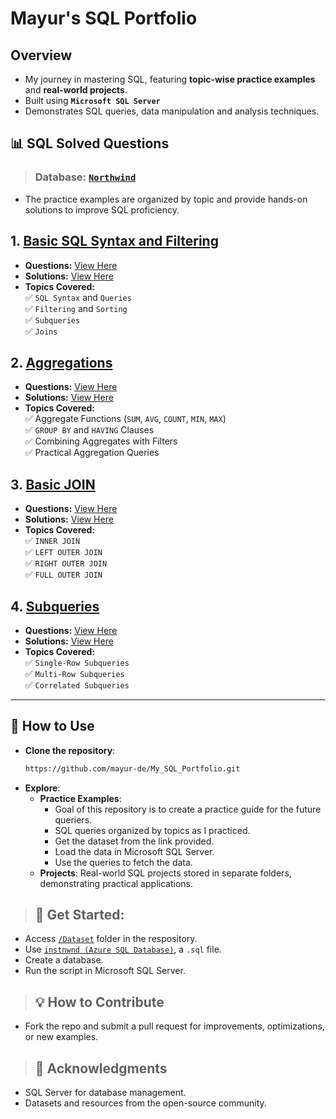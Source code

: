 # **Mayur's SQL Portfolio**

## **Overview**
- My journey in mastering SQL, featuring **topic-wise practice examples** and **real-world projects**.
- Built using **`Microsoft SQL Server`**
- Demonstrates SQL queries, data manipulation and analysis techniques.

## **📊 SQL Solved Questions**

> ### **Database:** [`Northwind`](https://github.com/microsoft/sql-server-samples/tree/master/samples/databases/northwind-pubs)
- The practice examples are organized by topic and provide hands-on solutions to improve SQL proficiency.

## **1. [Basic SQL Syntax and Filtering](https://github.com/mayur-de/My_SQL_Portfolio/01_Basic_SQL_Syntax_and_Filtering.sql)**  
- **Questions:** [View Here](https://github.com/dummy-link/questions)  
- **Solutions:** [View Here](https://github.com/dummy-link/solutions)  
- **Topics Covered:**  
  ✅ `SQL Syntax` and `Queries`  
  ✅ `Filtering` and `Sorting`  
  ✅ `Subqueries`  
  ✅ `Joins`  

## **2. [Aggregations](https://github.com/mayur-de/My_SQL_Portfolio/blob/c13257ef6d850aaa317348acb1eb5295dc75bf89/02_Aggregations.sql)**  
- **Questions:** [View Here](https://github.com/dummy-link/questions)  
- **Solutions:** [View Here](https://github.com/mayur-de/My_SQL_Portfolio/blob/c13257ef6d850aaa317348acb1eb5295dc75bf89/02_Aggregations.sql)
- **Topics Covered:**  
  ✅ Aggregate Functions (`SUM`, `AVG`, `COUNT`, `MIN`, `MAX`)  
  ✅ `GROUP BY` and `HAVING` Clauses  
  ✅ Combining Aggregates with Filters  
  ✅ Practical Aggregation Queries  

## **3. [Basic JOIN](https://github.com/mayur-de/My_SQL_Portfolio/3_Basic_JOIN.sql)**  
- **Questions:** [View Here](https://github.com/dummy-link/questions)  
- **Solutions:** [View Here](https://github.com/dummy-link/solutions)  
- **Topics Covered:**  
  ✅ `INNER JOIN`  
  ✅ `LEFT OUTER JOIN`  
  ✅ `RIGHT OUTER JOIN`  
  ✅ `FULL OUTER JOIN`  

## **4. [Subqueries](https://github.com/mayur-de/My_SQL_Portfolio/4_SubQueries.sql)**  
- **Questions:** [View Here](https://github.com/dummy-link/questions)  
- **Solutions:** [View Here](https://github.com/dummy-link/solutions)  
- **Topics Covered:**  
  ✅ `Single-Row Subqueries`  
  ✅ `Multi-Row Subqueries`  
  ✅ `Correlated Subqueries`  
---
## **🚀 How to Use**
- **Clone the repository**:
  ```bash
  https://github.com/mayur-de/My_SQL_Portfolio.git
  ```
- **Explore**:
  - **Practice Examples**:
      - Goal of this repository is to create a practice guide for the future queriers.  
      - SQL queries organized by topics as I practiced.
      - Get the dataset from the link provided.
      - Load the data in Microsoft SQL Server.
      - Use the queries to fetch the data.
  - **Projects**: Real-world SQL projects stored in separate folders, demonstrating practical applications.

> ## 🚀 **Get Started:**
  - Access [`/Dataset`](https://github.com/mayur-de/My_SQL_Portfolio/tree/ed32522fa08528eae29bc9e9f281980e83262772/Databases) folder in the respository.
  - Use [`instnwnd (Azure SQL Database)`](https://github.com/mayur-de/My_SQL_Portfolio/blob/ed32522fa08528eae29bc9e9f281980e83262772/Databases/instnwnd%20(Azure%20SQL%20Database).sql), a `.sql` file.
  - Create a database.
  - Run the script in Microsoft SQL Server.

> ## **💡 How to Contribute**
- Fork the repo and submit a pull request for improvements, optimizations, or new examples.

> ## **🎉 Acknowledgments**
- SQL Server for database management.
- Datasets and resources from the open-source community.
